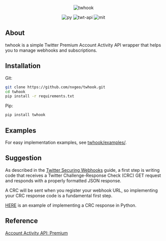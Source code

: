 <p align="center">
    <img src="https://bit.ly/39k5XBT" alt="twhook">
</p>
<p align="center">
    <img src="https://bit.ly/3jWHiJZ" alt="py">
    <img src="https://bit.ly/2Xvcash" alt="twt-api">
    <img src="https://bit.ly/38WBrOt" alt="mit">
</p>

## About
twhook is a simple Twitter Premium Account Activity API wrapper that helps you to manage webhooks and subscriptions.

## Installation
Git:
```bash
git clone https://github.com/nxgeo/twhook.git
cd twhook
pip install -r requirements.txt
```
Pip:
```bash
pip install twhook
```

## Examples
For easy implementation examples, see [twhook/examples/](https://bit.ly/3CseaAr).

## Suggestion
As described in the [Twitter Securing Webhooks](https://bit.ly/3AnGjZ2) guide, a first step is writing code that receives a Twitter Challenge-Response Check (CRC) GET request and responds with a properly formatted JSON response.

A CRC will be sent when you register your webhook URL, so implementing your CRC response code is a fundamental first step.

[HERE](https://bit.ly/3ClNq4P) is an example of implementing a CRC response in Python.

## Reference
[Account Activity API: Premium](https://bit.ly/3zg8JTq)